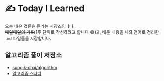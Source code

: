 # ✍️ Today I Learned

오늘 배운 것들을 올리는 저장소입니다.  
~~매일매일의 기록~~\(1주 단위로 작성하려고 합니다 😅\)과, 배운 내용을 나의 언어로 정리한 `.md` 파일들을 저장합니다.

## 알고리즘 풀이 저장소

* [sungik-choi/algorithm](https://github.com/sungik-choi/algorithm)
* [알고리즘 스터디](https://github.com/ProblemSolvedStudy/problem-solved)

